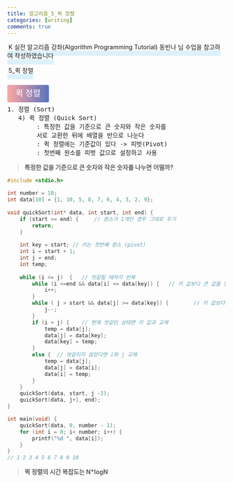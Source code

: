 ```yaml
---
title: 알고리즘_5_퀵 정렬
categories: [writing] 
comments: true
---
```

<p><span style="border-bottom: 12px solid #dcf1fb; padding: 0 0 0 0.2em;">K 실전 알고리즘 강좌(Algorithm Programming Tutorial) 동빈나 님 수업을 참고하여 작성하였습니다</span></p>
<p><span style="border-bottom: 12px solid #dcf1fb; padding: 0 0 0 0.2em;">5_퀵 정렬</span></p>

<html lang="en">
<head>
    <meta charset="UTF-8">
    <title>정의</title>
</head>
<body>

<pre>
</pre>

<p><span style="background: linear-gradient(to right, #ffa7a3, #5673bd); padding: 0.43em 1em; font-size: 19px; border-radius: 3px; color: #ffffff;">퀵 정렬</span></p>

<pre>
1. 정렬 (Sort)
   4) 퀵 정렬 (Quick Sort)
        : 특정한 값을 기준으로 큰 숫자와 작은 숫자를
		서로 교환한 뒤에 배열을 반으로 나눈다
		: 퀵 정렬에는 기준값이 있다 -> 피벗(Pivot)
		: 첫번째 원소를 피벗 값으로 설정하고 사용
</pre>
</body>
</html>

>**특정한 값을 기준으로 큰 숫자와 작은 숫자를
나누면 어떨까?**

```c
#include <stdio.h>

int number = 10;
int data[10] = {1, 10, 5, 8, 7, 6, 4, 3, 2, 9};
	
void quickSort(int* data, int start, int end) {
	if (start >= end) {		// 원소가 1개인 경우 그대로 두기 
		return;
	}
	
	int key = start; // 키는 첫번째 원소 (pivot)
	int i = start + 1;
	int j = end;
	int temp;
	
	while (i <= j)  {	// 엇갈릴 때까지 반복 
		while (i <=end && data[i] <= data[key]) {	// 키 값보다 큰 값을 만날 때까지 
			i++;
		}
		while ( j > start && data[j] >= data[key]) {		// 키 값보다 작은 값을 만날 떄까지 
			j--;
		}
		if (i > j) {	// 현재 엇갈린 상태면 키 값과 교체
			temp = data[j];
			data[j] = data[key];
			data[key] = temp;
		} 
		else {	// 엇갈리지 않았다면 i와 j 교체
			temp = data[j];
			data[j] = data[i];
			data[i] = temp;		
		}
	} 
	quickSort(data, start, j -1);
	quickSort(data, j+1, end);
}

int main(void) {
	quickSort(data, 0, number - 1);
	for (int i = 0; i< number; i++) {
		printf("%d ", data[i]);
	}
}
// 1 2 3 4 5 6 7 8 9 10
```

>**퀵 정렬의 시간 복잡도는 N*logN**